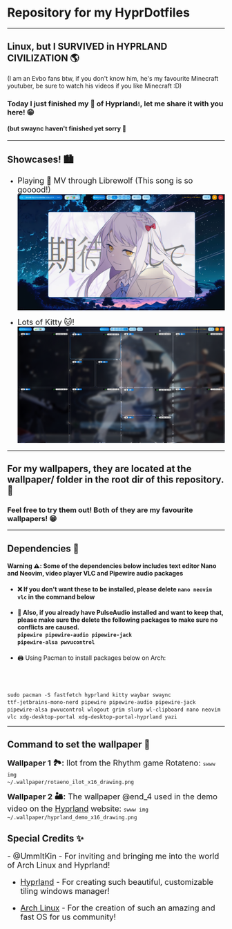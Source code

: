# Repository for my HyprDotfiles

---

## Linux, but I SURVIVED in HYPRLAND CIVILIZATION 🌎️

(I am an Evbo fans btw, if you don't know him, he's my favourite Minecraft youtuber, be sure to watch his videos if you like Minecraft :D)

### Today I just finished my 🍚 of Hyprland💧, let me share it with you here! 😁

#### (but swaync haven't finished yet sorry 🥲

---

## Showcases! 🏙️

- <font size="4">Playing 🎵 MV through Librewolf (This song is so gooood!)</font>
![](images/playing_music.png)

- <font size="4">Lots of Kitty 🐱!</font>
![](images/lots_of_kitties.png)

---

## For my wallpapers, they are located at the wallpaper/ folder in the root dir of this repository. 📁

### Feel free to try them out! Both of they are my favourite wallpapers! 😁

---

## Dependencies 💽

#### Warning ⚠️: Some of the dependencies below includes text editor Nano and Neovim, video player VLC and Pipewire audio packages

- #### ❌ If you don't want these to be installed, please delete <code>nano neovim vlc</code> in the command below

- #### 🔔 Also, if you already have PulseAudio installed and want to keep that, please make sure the delete the following packages to make sure no conflicts are caused. <br> <code>pipewire pipewire-audio pipewire-jack pipewire-alsa pwvucontrol</code>

- 🖨️ Using Pacman to install packages below on Arch: <br>
<code>

sudo pacman -S fastfetch hyprland kitty waybar swaync ttf-jetbrains-mono-nerd pipewire pipewire-audio pipewire-jack pipewire-alsa pwvucontrol wlogout grim slurp wl-clipboard nano neovim vlc xdg-desktop-portal xdg-desktop-portal-hyprland yazi
</code>

---

## Command to set the wallpaper 💾

<font size="4"><b>Wallpaper 1 🏞️:</b> Ilot from the Rhythm game Rotateno: </font>
<code>swww img ~/.wallpaper/rotaeno_ilot_x16_drawing.png</code>
<br>

<font size="4"><b>Wallpaper 2 🏜️:</b> The wallpaper @end_4 used in the demo video on the [Hyprland](https://hyprland.org/) website: </font>
<code>swww img ~/.wallpaper/hyprland_demo_x16_drawing.png</code>

## Special Credits ✨

<font size="4">
- @UmmItKin - For inviting and bringing me into the world of Arch Linux and Hyprland!

- [Hyprland](https://hyprland.org/) - For creating such beautiful, customizable tiling windows manager!

- [Arch Linux](https://archlinux.org/) - For the creation of such an amazing and fast OS for us community!

</font>

